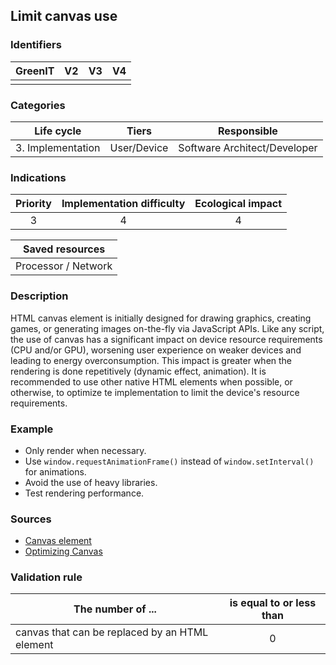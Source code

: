 ## Limit canvas use

### Identifiers

| GreenIT | V2  | V3  |  V4  |
|:-------:|:---:|:---:|:----:|
|         |     |     |      |

### Categories

|    Life cycle     |    Tiers    |         Responsible          |
|:-----------------:|:-----------:|:----------------------------:|
| 3. Implementation | User/Device | Software Architect/Developer |

### Indications

|       Priority       | Implementation difficulty  | Ecological impact |
|:--------------------:|:--------------------------:|:-----------------:|
|          3           |             4              |         4         |

|     Saved resources      |
|:------------------------:|
|   Processor / Network    |

### Description

HTML canvas element is initially designed for drawing graphics, creating games, or generating images on-the-fly via JavaScript APIs. Like any script, the use of canvas has a significant impact on device resource requirements (CPU and/or GPU), worsening user experience on weaker devices and leading to energy overconsumption. This impact is greater when the rendering is done repetitively (dynamic effect, animation). It is recommended to use other native HTML elements when possible, or otherwise, to optimize te implementation to limit the device's resource requirements.

### Example

- Only render when necessary.
- Use `window.requestAnimationFrame()` instead of `window.setInterval()` for animations.
- Avoid the use of heavy libraries.
- Test rendering performance.

### Sources

- [Canvas element](https://www.w3.org/TR/2011/WD-html5-20110405/the-canvas-element.html)
- [Optimizing Canvas](https://developer.mozilla.org/fr/docs/Web/API/Canvas_API/Tutorial/Optimizing_canvas)

### Validation rule

| The number of ...                              | is equal to or less than |  
|------------------------------------------------|:------------------------:|
| canvas that can be replaced by an HTML element |             0            |
